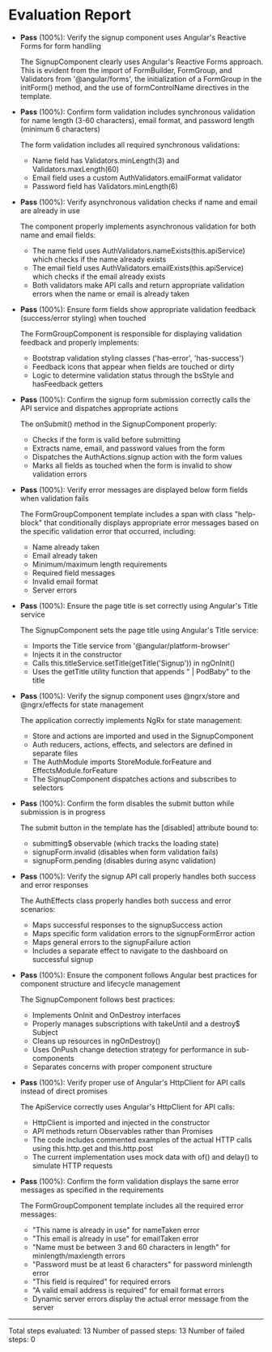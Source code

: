 # Evaluation Report

- **Pass** (100%): Verify the signup component uses Angular's Reactive Forms for form handling
  
  The SignupComponent clearly uses Angular's Reactive Forms approach. This is evident from the import of FormBuilder, FormGroup, and Validators from '@angular/forms', the initialization of a FormGroup in the initForm() method, and the use of formControlName directives in the template.

- **Pass** (100%): Confirm form validation includes synchronous validation for name length (3-60 characters), email format, and password length (minimum 6 characters)
  
  The form validation includes all required synchronous validations:
  - Name field has Validators.minLength(3) and Validators.maxLength(60)
  - Email field uses a custom AuthValidators.emailFormat validator
  - Password field has Validators.minLength(6)

- **Pass** (100%): Verify asynchronous validation checks if name and email are already in use
  
  The component properly implements asynchronous validation for both name and email fields:
  - The name field uses AuthValidators.nameExists(this.apiService) which checks if the name already exists
  - The email field uses AuthValidators.emailExists(this.apiService) which checks if the email already exists
  - Both validators make API calls and return appropriate validation errors when the name or email is already taken

- **Pass** (100%): Ensure form fields show appropriate validation feedback (success/error styling) when touched
  
  The FormGroupComponent is responsible for displaying validation feedback and properly implements:
  - Bootstrap validation styling classes ('has-error', 'has-success')
  - Feedback icons that appear when fields are touched or dirty
  - Logic to determine validation status through the bsStyle and hasFeedback getters

- **Pass** (100%): Confirm the signup form submission correctly calls the API service and dispatches appropriate actions
  
  The onSubmit() method in the SignupComponent properly:
  - Checks if the form is valid before submitting
  - Extracts name, email, and password values from the form
  - Dispatches the AuthActions.signup action with the form values
  - Marks all fields as touched when the form is invalid to show validation errors

- **Pass** (100%): Verify error messages are displayed below form fields when validation fails
  
  The FormGroupComponent template includes a span with class "help-block" that conditionally displays appropriate error messages based on the specific validation error that occurred, including:
  - Name already taken
  - Email already taken
  - Minimum/maximum length requirements
  - Required field messages
  - Invalid email format
  - Server errors

- **Pass** (100%): Ensure the page title is set correctly using Angular's Title service
  
  The SignupComponent sets the page title using Angular's Title service:
  - Imports the Title service from '@angular/platform-browser'
  - Injects it in the constructor
  - Calls this.titleService.setTitle(getTitle('Signup')) in ngOnInit()
  - Uses the getTitle utility function that appends " | PodBaby" to the title

- **Pass** (100%): Verify the signup component uses @ngrx/store and @ngrx/effects for state management
  
  The application correctly implements NgRx for state management:
  - Store and actions are imported and used in the SignupComponent
  - Auth reducers, actions, effects, and selectors are defined in separate files
  - The AuthModule imports StoreModule.forFeature and EffectsModule.forFeature
  - The SignupComponent dispatches actions and subscribes to selectors

- **Pass** (100%): Confirm the form disables the submit button while submission is in progress
  
  The submit button in the template has the [disabled] attribute bound to:
  - submitting$ observable (which tracks the loading state)
  - signupForm.invalid (disables when form validation fails)
  - signupForm.pending (disables during async validation)

- **Pass** (100%): Verify the signup API call properly handles both success and error responses
  
  The AuthEffects class properly handles both success and error scenarios:
  - Maps successful responses to the signupSuccess action
  - Maps specific form validation errors to the signupFormError action
  - Maps general errors to the signupFailure action
  - Includes a separate effect to navigate to the dashboard on successful signup

- **Pass** (100%): Ensure the component follows Angular best practices for component structure and lifecycle management
  
  The SignupComponent follows best practices:
  - Implements OnInit and OnDestroy interfaces
  - Properly manages subscriptions with takeUntil and a destroy$ Subject
  - Cleans up resources in ngOnDestroy()
  - Uses OnPush change detection strategy for performance in sub-components
  - Separates concerns with proper component structure

- **Pass** (100%): Verify proper use of Angular's HttpClient for API calls instead of direct promises
  
  The ApiService correctly uses Angular's HttpClient for API calls:
  - HttpClient is imported and injected in the constructor
  - API methods return Observables rather than Promises
  - The code includes commented examples of the actual HTTP calls using this.http.get and this.http.post
  - The current implementation uses mock data with of() and delay() to simulate HTTP requests

- **Pass** (100%): Confirm the form validation displays the same error messages as specified in the requirements
  
  The FormGroupComponent template includes all the required error messages:
  - "This name is already in use" for nameTaken error
  - "This email is already in use" for emailTaken error
  - "Name must be between 3 and 60 characters in length" for minlength/maxlength errors
  - "Password must be at least 6 characters" for password minlength error
  - "This field is required" for required errors
  - "A valid email address is required" for email format errors
  - Dynamic server errors display the actual error message from the server

---

Total steps evaluated: 13
Number of passed steps: 13
Number of failed steps: 0